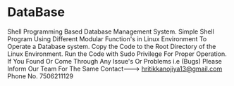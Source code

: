 # DataBase
Shell Programming Based Database Management System.
Simple Shell Program Using Different Modular Function's in Linux Environment To Operate a Database system.
Copy the Code to the Root Directory of the Linux Environment.
Run the Code with Sudo Privilege For Proper Operation.
If You Found Or Come Through Any Issue's Or Problems i.e (Bugs) Please Inform Our Team For The Same
Contact---> hritikkanojiya13@gmail.com          
Phone No. 7506211129
